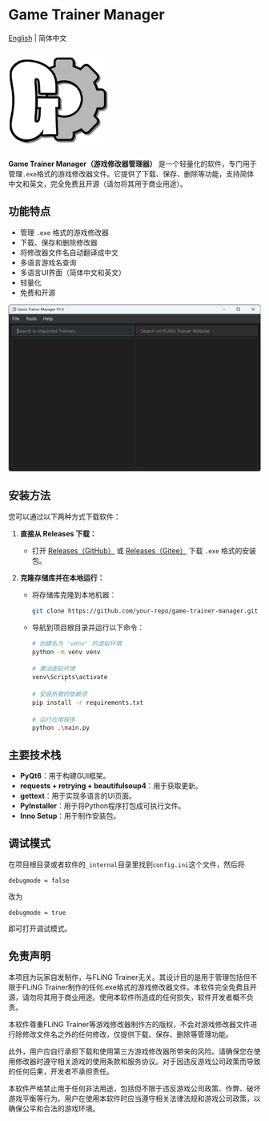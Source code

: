 # Game Trainer Manager

[English](./README.md) | 简体中文

<img src="app/resources/logo.png" alt="Logo" width="200" height="200">

**Game Trainer Manager（游戏修改器管理器）** 是一个轻量化的软件，专门用于管理`.exe`格式的游戏修改器文件。它提供了下载、保存、删除等功能，支持简体中文和英文，完全免费且开源（请勿将其用于商业用途）。

## 功能特点

- 管理 `.exe` 格式的游戏修改器
- 下载、保存和删除修改器
- 将修改器文件名自动翻译成中文
- 多语言游戏名查询
- 多语言UI界面（简体中文和英文）
- 轻量化
- 免费和开源

![screenshot](app/resources/screenshot_en.png)

## 安装方法

您可以通过以下两种方式下载软件：

1. **直接从 Releases 下载：**
   - 打开 [Releases（GitHub）](https://github.com/Karasukaigan/game-trainer-manager/releases) 或 [Releases（Gitee）](https://gitee.com/karasukaigan/game-trainer-manager/releases) 下载 `.exe` 格式的安装包。

2. **克隆存储库并在本地运行：**
   - 将存储库克隆到本地机器：
     ```bash
     git clone https://github.com/your-repo/game-trainer-manager.git
     ```
   - 导航到项目根目录并运行以下命令：

     ```bash
     # 创建名为 'venv' 的虚拟环境
     python -m venv venv

     # 激活虚拟环境
     venv\Scripts\activate

     # 安装所需的依赖项
     pip install -r requirements.txt

     # 运行应用程序
     python .\main.py
     ```

## 主要技术栈

- **PyQt6**：用于构建GUI框架。
- **requests + retrying + beautifulsoup4**：用于获取更新。
- **gettext**：用于实现多语言的UI页面。
- **PyInstaller**：用于将Python程序打包成可执行文件。
- **Inno Setup**：用于制作安装包。

## 调试模式

在项目根目录或者软件的`_internal`目录里找到`config.ini`这个文件，然后将  
```
debugmode = false
```
改为  
```
debugmode = true
```
即可打开调试模式。  

## 免责声明

本项目为玩家自发制作，与FLiNG Trainer无关。其设计目的是用于管理包括但不限于FLiNG Trainer制作的任何.exe格式的游戏修改器文件。本软件完全免费且开源，请勿将其用于商业用途。使用本软件所造成的任何损失，软件开发者概不负责。  

本软件尊重FLiNG Trainer等游戏修改器制作方的版权，不会对游戏修改器文件进行除修改文件名之外的任何修改，仅提供下载、保存、删除等管理功能。  

此外，用户应自行承担下载和使用第三方游戏修改器所带来的风险。请确保您在使用修改器时遵守相关游戏的使用条款和服务协议。对于因违反游戏公司政策而导致的任何后果，开发者不承担责任。  

本软件严格禁止用于任何非法用途，包括但不限于违反游戏公司政策、作弊、破坏游戏平衡等行为。用户在使用本软件时应当遵守相关法律法规和游戏公司政策，以确保公平和合法的游戏环境。  